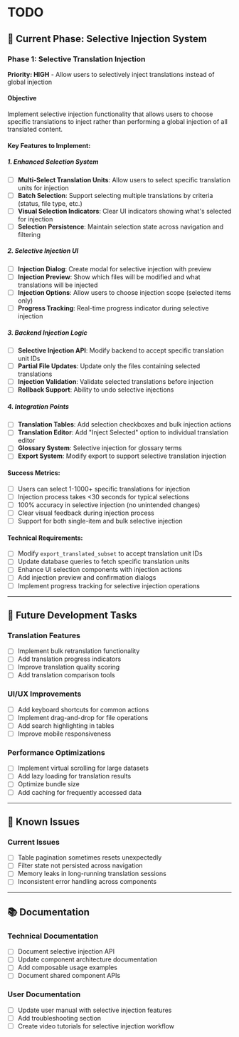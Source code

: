 # TODO

## 🎯 Current Phase: Selective Injection System

### Phase 1: Selective Translation Injection
**Priority: HIGH** - Allow users to selectively inject translations instead of global injection

#### Objective
Implement selective injection functionality that allows users to choose specific translations to inject rather than performing a global injection of all translated content.

#### Key Features to Implement:

##### 1. Enhanced Selection System
- [ ] **Multi-Select Translation Units**: Allow users to select specific translation units for injection
- [ ] **Batch Selection**: Support selecting multiple translations by criteria (status, file type, etc.)
- [ ] **Visual Selection Indicators**: Clear UI indicators showing what's selected for injection
- [ ] **Selection Persistence**: Maintain selection state across navigation and filtering

##### 2. Selective Injection UI
- [ ] **Injection Dialog**: Create modal for selective injection with preview
- [ ] **Injection Preview**: Show which files will be modified and what translations will be injected
- [ ] **Injection Options**: Allow users to choose injection scope (selected items only)
- [ ] **Progress Tracking**: Real-time progress indicator during selective injection

##### 3. Backend Injection Logic
- [ ] **Selective Injection API**: Modify backend to accept specific translation unit IDs
- [ ] **Partial File Updates**: Update only the files containing selected translations
- [ ] **Injection Validation**: Validate selected translations before injection
- [ ] **Rollback Support**: Ability to undo selective injections

##### 4. Integration Points
- [ ] **Translation Tables**: Add selection checkboxes and bulk injection actions
- [ ] **Translation Editor**: Add "Inject Selected" option to individual translation editor
- [ ] **Glossary System**: Selective injection for glossary terms
- [ ] **Export System**: Modify export to support selective translation injection

#### Success Metrics:
- [ ] Users can select 1-1000+ specific translations for injection
- [ ] Injection process takes <30 seconds for typical selections
- [ ] 100% accuracy in selective injection (no unintended changes)
- [ ] Clear visual feedback during injection process
- [ ] Support for both single-item and bulk selective injection

#### Technical Requirements:
- [ ] Modify `export_translated_subset` to accept translation unit IDs
- [ ] Update database queries to fetch specific translation units
- [ ] Enhance UI selection components with injection actions
- [ ] Add injection preview and confirmation dialogs
- [ ] Implement progress tracking for selective injection operations

---

## 🎯 Future Development Tasks

### Translation Features
- [ ] Implement bulk retranslation functionality
- [ ] Add translation progress indicators
- [ ] Improve translation quality scoring
- [ ] Add translation comparison tools

### UI/UX Improvements
- [ ] Add keyboard shortcuts for common actions
- [ ] Implement drag-and-drop for file operations
- [ ] Add search highlighting in tables
- [ ] Improve mobile responsiveness

### Performance Optimizations
- [ ] Implement virtual scrolling for large datasets
- [ ] Add lazy loading for translation results
- [ ] Optimize bundle size
- [ ] Add caching for frequently accessed data

---

## 🐛 Known Issues

### Current Issues
- [ ] Table pagination sometimes resets unexpectedly
- [ ] Filter state not persisted across navigation
- [ ] Memory leaks in long-running translation sessions
- [ ] Inconsistent error handling across components

---

## 📚 Documentation

### Technical Documentation
- [ ] Document selective injection API
- [ ] Update component architecture documentation
- [ ] Add composable usage examples
- [ ] Document shared component APIs

### User Documentation
- [ ] Update user manual with selective injection features
- [ ] Add troubleshooting section
- [ ] Create video tutorials for selective injection workflow
